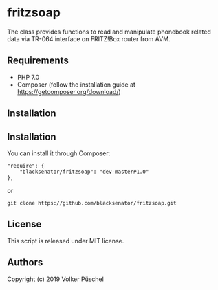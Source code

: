 # fritzsoap

The class provides functions to read and manipulate phonebook related data via TR-064 interface on FRITZ!Box router from AVM.

## Requirements

  * PHP 7.0
  * Composer (follow the installation guide at https://getcomposer.org/download/)

## Installation

## Installation

You can install it through Composer:

    "require": {
        "blacksenator/fritzsoap": "dev-master#1.0"
    },

or

    git clone https://github.com/blacksenator/fritzsoap.git

## License
This script is released under MIT license.

## Authors
Copyright (c) 2019 Volker Püschel